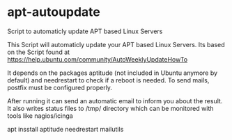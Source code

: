# apt-autoupdate
Script to automaticly update APT based Linux Servers


This Script will automaticly update your APT based Linux Servers.
Its based on the Script found at https://help.ubuntu.com/community/AutoWeeklyUpdateHowTo

It depends on the packages aptitude (not included in Ubuntu anymore by default) and needrestart to check if a reboot is needed.
To send mails, postfix must be configured properly.

After running it can send an automatic email to inform you about the result.
It also writes status files to /tmp/ directory which can be monitored with tools like nagios/icinga


apt insstall aptitude needrestart mailutils
